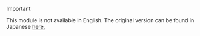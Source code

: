 > [!Important] 
> This module is not available in English. The original version can be found in Japanese [here.](https://docs.microsoft.com/ja-jp/learn/mec/modules/publishing-api-test-sc2-sc2)